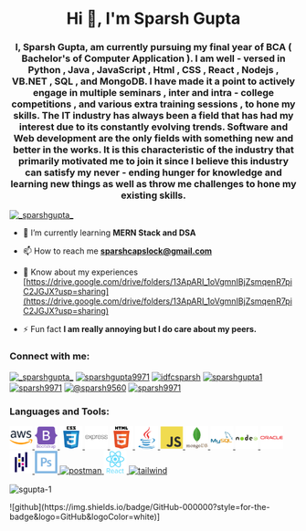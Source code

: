 <h1 align="center">Hi 👋, I'm Sparsh Gupta</h1>
<h3 align="center">I, Sparsh Gupta, am currently pursuing my final year of BCA ( Bachelor's of Computer Application ). I am well - versed in Python , Java , JavaScript , Html , CSS , React , Nodejs , VB.NET , SQL , and MongoDB. I have made it a point to actively engage in multiple seminars , inter and intra - college competitions , and various extra training sessions , to hone my skills. The IT industry has always been a field that has had my interest due to its constantly evolving trends. Software and Web development are the only fields with something new and better in the works. It is this characteristic of the industry that primarily motivated me to join it since I believe this industry can satisfy my never - ending hunger for knowledge and learning new things as well as throw me challenges to hone my existing skills.</h3>

<p align="left"> <a href="https://twitter.com/_sparshgupta_" target="blank"><img src="https://img.shields.io/twitter/follow/_sparshgupta_?logo=twitter&style=for-the-badge" alt="_sparshgupta_" /></a> </p>

- 🌱 I’m currently learning **MERN Stack and DSA**

- 📫 How to reach me **sparshcapslock@gmail.com**

- 📄 Know about my experiences [https://drive.google.com/drive/folders/13ApARI_1oVgmnIBjZsmqenR7piC2JGJX?usp=sharing](https://drive.google.com/drive/folders/13ApARI_1oVgmnIBjZsmqenR7piC2JGJX?usp=sharing)

- ⚡ Fun fact **I am really annoying but I do care about my peers.**

<h3 align="left">Connect with me:</h3>
<p align="left">
<a href="https://twitter.com/_sparshgupta_" target="blank"><img align="center" src="https://raw.githubusercontent.com/rahuldkjain/github-profile-readme-generator/master/src/images/icons/Social/twitter.svg" alt="_sparshgupta_" height="30" width="40" /></a>
<a href="https://linkedin.com/in/sparshgupta9971" target="blank"><img align="center" src="https://raw.githubusercontent.com/rahuldkjain/github-profile-readme-generator/master/src/images/icons/Social/linked-in-alt.svg" alt="sparshgupta9971" height="30" width="40" /></a>
<a href="https://instagram.com/idfcsparsh" target="blank"><img align="center" src="https://raw.githubusercontent.com/rahuldkjain/github-profile-readme-generator/master/src/images/icons/Social/instagram.svg" alt="idfcsparsh" height="30" width="40" /></a>
<a href="https://www.codechef.com/users/sparshgupta1" target="blank"><img align="center" src="https://cdn.jsdelivr.net/npm/simple-icons@3.1.0/icons/codechef.svg" alt="sparshgupta1" height="30" width="40" /></a>
<a href="https://www.hackerrank.com/sparsh9971" target="blank"><img align="center" src="https://raw.githubusercontent.com/rahuldkjain/github-profile-readme-generator/master/src/images/icons/Social/hackerrank.svg" alt="sparsh9971" height="30" width="40" /></a>
<a href="https://www.hackerearth.com/@sparsh9560" target="blank"><img align="center" src="https://raw.githubusercontent.com/rahuldkjain/github-profile-readme-generator/master/src/images/icons/Social/hackerearth.svg" alt="@sparsh9560" height="30" width="40" /></a>
<a href="https://auth.geeksforgeeks.org/user/sparsh9971" target="blank"><img align="center" src="https://raw.githubusercontent.com/rahuldkjain/github-profile-readme-generator/master/src/images/icons/Social/geeks-for-geeks.svg" alt="sparsh9971" height="30" width="40" /></a>
</p>

<h3 align="left">Languages and Tools:</h3>
<p align="left"> <a href="https://aws.amazon.com" target="_blank" rel="noreferrer"> <img src="https://raw.githubusercontent.com/devicons/devicon/master/icons/amazonwebservices/amazonwebservices-original-wordmark.svg" alt="aws" width="40" height="40"/> </a> <a href="https://getbootstrap.com" target="_blank" rel="noreferrer"> <img src="https://raw.githubusercontent.com/devicons/devicon/master/icons/bootstrap/bootstrap-plain-wordmark.svg" alt="bootstrap" width="40" height="40"/> </a> <a href="https://www.w3schools.com/css/" target="_blank" rel="noreferrer"> <img src="https://raw.githubusercontent.com/devicons/devicon/master/icons/css3/css3-original-wordmark.svg" alt="css3" width="40" height="40"/> </a> <a href="https://expressjs.com" target="_blank" rel="noreferrer"> <img src="https://raw.githubusercontent.com/devicons/devicon/master/icons/express/express-original-wordmark.svg" alt="express" width="40" height="40"/> </a> <a href="https://www.w3.org/html/" target="_blank" rel="noreferrer"> <img src="https://raw.githubusercontent.com/devicons/devicon/master/icons/html5/html5-original-wordmark.svg" alt="html5" width="40" height="40"/> </a> <a href="https://www.java.com" target="_blank" rel="noreferrer"> <img src="https://raw.githubusercontent.com/devicons/devicon/master/icons/java/java-original.svg" alt="java" width="40" height="40"/> </a> <a href="https://developer.mozilla.org/en-US/docs/Web/JavaScript" target="_blank" rel="noreferrer"> <img src="https://raw.githubusercontent.com/devicons/devicon/master/icons/javascript/javascript-original.svg" alt="javascript" width="40" height="40"/> </a> <a href="https://www.mongodb.com/" target="_blank" rel="noreferrer"> <img src="https://raw.githubusercontent.com/devicons/devicon/master/icons/mongodb/mongodb-original-wordmark.svg" alt="mongodb" width="40" height="40"/> </a> <a href="https://www.mysql.com/" target="_blank" rel="noreferrer"> <img src="https://raw.githubusercontent.com/devicons/devicon/master/icons/mysql/mysql-original-wordmark.svg" alt="mysql" width="40" height="40"/> </a> <a href="https://nodejs.org" target="_blank" rel="noreferrer"> <img src="https://raw.githubusercontent.com/devicons/devicon/master/icons/nodejs/nodejs-original-wordmark.svg" alt="nodejs" width="40" height="40"/> </a> <a href="https://www.oracle.com/" target="_blank" rel="noreferrer"> <img src="https://raw.githubusercontent.com/devicons/devicon/master/icons/oracle/oracle-original.svg" alt="oracle" width="40" height="40"/> </a> <a href="https://pandas.pydata.org/" target="_blank" rel="noreferrer"> <img src="https://raw.githubusercontent.com/devicons/devicon/2ae2a900d2f041da66e950e4d48052658d850630/icons/pandas/pandas-original.svg" alt="pandas" width="40" height="40"/> </a> <a href="https://www.photoshop.com/en" target="_blank" rel="noreferrer"> <img src="https://raw.githubusercontent.com/devicons/devicon/master/icons/photoshop/photoshop-line.svg" alt="photoshop" width="40" height="40"/> </a> <a href="https://postman.com" target="_blank" rel="noreferrer"> <img src="https://www.vectorlogo.zone/logos/getpostman/getpostman-icon.svg" alt="postman" width="40" height="40"/> </a> <a href="https://reactjs.org/" target="_blank" rel="noreferrer"> <img src="https://raw.githubusercontent.com/devicons/devicon/master/icons/react/react-original-wordmark.svg" alt="react" width="40" height="40"/> </a> <a href="https://tailwindcss.com/" target="_blank" rel="noreferrer"> <img src="https://www.vectorlogo.zone/logos/tailwindcss/tailwindcss-icon.svg" alt="tailwind" width="40" height="40"/> </a> </p>

<p><img align="center" src="https://github-readme-stats.vercel.app/api/top-langs?username=sgupta-1&show_icons=true&locale=en&layout=compact" alt="sgupta-1" /></p>
![github](https://img.shields.io/badge/GitHub-000000?style=for-the-badge&logo=GitHub&logoColor=white)]
